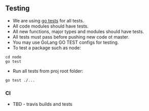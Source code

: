 ## Testing

- We are using [go tests](https://golang.org/pkg/testing/) for all tests.
- All code modules should have tests.
- All new functions, major types and modules should have tests.
- All tests must pass before pushing new code ot master.
- You may use GoLang GO TEST configs for testing.
- To test a package such as node:

```
cd node
go test
```

- Run all tests from proj root folder:
```
go test ./...
```
### CI
- TBD - travis builds and tests
